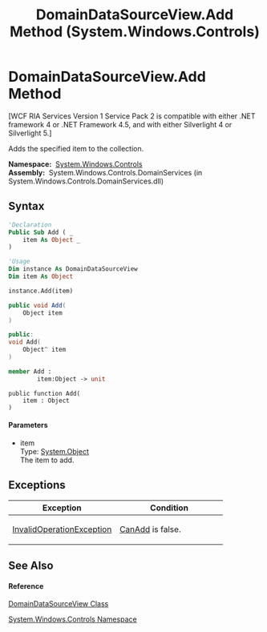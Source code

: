 ﻿---
title: DomainDataSourceView.Add Method  (System.Windows.Controls)
TOCTitle: Add Method
ms:assetid: M:System.Windows.Controls.DomainDataSourceView.Add(System.Object)
ms:mtpsurl: https://msdn.microsoft.com/en-us/library/system.windows.controls.domaindatasourceview.add(v=VS.91)
ms:contentKeyID: 28755652
ms.date: 01/27/2012
mtps_version: v=VS.91
f1_keywords:
- System.Windows.Controls.DomainDataSourceView.Add
dev_langs:
- CSharp
- JScript
- VB
- FSharp
- c++
api_location:
- System.Windows.Controls.DomainServices.dll
api_name:
- System.Windows.Controls.DomainDataSourceView.Add
api_type:
- Managed
topic_type:
- apiref
- kbSyntax
product_family_name: VS
ROBOTS: INDEX,FOLLOW
---

# DomainDataSourceView.Add Method

\[WCF RIA Services Version 1 Service Pack 2 is compatible with either .NET framework 4 or .NET Framework 4.5, and with either Silverlight 4 or Silverlight 5.\]

Adds the specified item to the collection.

**Namespace:**  [System.Windows.Controls](ms590941\(v=vs.91\).md)  
**Assembly:**  System.Windows.Controls.DomainServices (in System.Windows.Controls.DomainServices.dll)

## Syntax

``` vb
'Declaration
Public Sub Add ( _
    item As Object _
)
```

``` vb
'Usage
Dim instance As DomainDataSourceView
Dim item As Object

instance.Add(item)
```

``` csharp
public void Add(
    Object item
)
```

``` c++
public:
void Add(
    Object^ item
)
```

``` fsharp
member Add : 
        item:Object -> unit 
```

``` jscript
public function Add(
    item : Object
)
```

#### Parameters

  - item  
    Type: [System.Object](https://msdn.microsoft.com/en-us/library/e5kfa45b)  
    The item to add.  

## Exceptions

<table>
<colgroup>
<col style="width: 50%" />
<col style="width: 50%" />
</colgroup>
<thead>
<tr class="header">
<th>Exception</th>
<th>Condition</th>
</tr>
</thead>
<tbody>
<tr class="odd">
<td><a href="https://msdn.microsoft.com/en-us/library/2asft85a">InvalidOperationException</a></td>
<td><p><a href="ff423318(v=vs.91).md">CanAdd</a> is false.</p></td>
</tr>
</tbody>
</table>

## See Also

#### Reference

[DomainDataSourceView Class](ff422675\(v=vs.91\).md)

[System.Windows.Controls Namespace](ms590941\(v=vs.91\).md)

